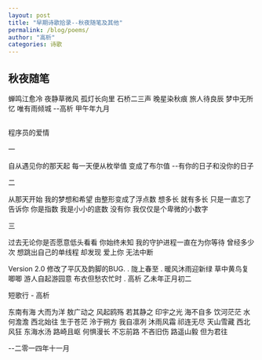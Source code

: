 ```yaml
---
layout: post
title: "早期诗歌拾录--秋夜随笔及其他"
permalink: /blog/poems/
author: "高析"
categories: 诗歌
---
```



## 秋夜随笔

蝉鸣江愈冷  夜静草微风
孤灯长向里  石桥二三声
晚星染秋痕  旅人待良辰
梦中无所忆  唯有雨倾城
          --高析
          甲午年九月

##
         
程序员的爱情

一

自从遇见你的那天起
每一天便从枚举值
变成了布尔值
--有你的日子和没你的日子

二

从那天开始
我的梦想和希望
由整形变成了浮点数
想多长 就有多长
只是一直忘了告诉你
你是指数 我是小小的底数
没有你 我仅仅是个卑微的小数字

三

过去无论你是否愿意低头看看
你始终未知
我的守护进程一直在为你等待
曾经多少次
想跳出自己的单线程
却发现 爱上你
无法中断

Version 2.0 修改了平仄及韵脚的BUG. 
.
陇上春至
.
暖风沐雨迎新绿
草中黄鸟复唧唧
游人自起游园意
布衣但愁农忙时
.
高析 
乙未年正月初二

短歌行  - 高析

东南有海 大而为洋
敖广动之 风起鸥殇
若其静之 印宇之光
海不自多 饮河茫茫
水何澹澹 西北始往
生于苍茫 泠于朔方 
我自凛冽 沐雨风霜
祁连无尽 天山雪藏
西北风狂 东海水汤
路崎且岖 何惧漫长
不忘前路 不吝旧伤
路遥山毅 但为君往

--二零一四年十一月

